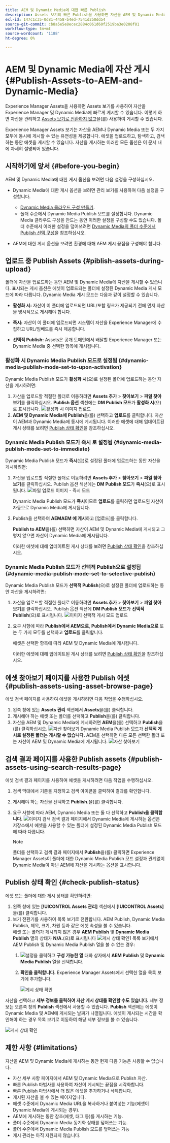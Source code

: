 ```yaml
---
title: AEM 및 Dynamic Media에 대한 빠른 Publish
description: Assets 보기의 빠른 Publish을 사용하면 자산을 AEM 및 Dynamic Media에 동시에 또는 별도로 게시할 수 있습니다. 에셋 및 폴더를 선택하고 Dynamic Media 또는 AEM에 게시하도록 선택할 수 있습니다.
exl-id: 147c1c35-0d81-4458-b4ed-7541d2b0dd54
source-git-commit: cb8a5e5e8ecec2884c061d60f2519ba3e0208f81
workflow-type: tm+mt
source-wordcount: '1188'
ht-degree: 0%

---
```


# AEM 및 Dynamic Media에 자산 게시{#Publish-Assets-to-AEM-and-Dynamic-Media}

Experience Manager Assets을 사용하면 Assets 보기를 사용하여 자산을 Experience Manager 및 Dynamic Media에 빠르게 게시할 수 있습니다. 이렇게 하면 자산을 관리하고 [Assets 보기로 전환하지 않고](/help/assets/overview.md##persona-based-experiences)을(를) 사용하여 게시할 수 있습니다.

Experience Manager Assets 보기는 자산을 AEM나 Dynamic Media 또는 두 가지 모두에 동시에 게시할 수 있는 유연성을 제공합니다. 에셋을 업로드하고, 탐색하고, 검색하는 동안 에셋을 게시할 수 있습니다. 자산을 게시하는 이러한 모든 옵션은 이 문서 내에 자세히 설명되어 있습니다.

## 시작하기에 앞서 {#before-you-begin}

AEM 및 Dynamic Media에 대한 게시 옵션을 보려면 다음 설정을 구성하십시오.

* Dynamic Media에 대한 게시 옵션을 보려면 관리 보기를 사용하여 다음 설정을 구성합니다.

   * [Dynamic Media 클라우드 구성 만들기](/help/assets/dynamic-media/config-dm.md#configuring-dynamic-media-cloud-services).
   * 폴더 수준에서 Dynamic Media Publish 모드를 설정합니다. Dynamic Media 클라우드 구성을 만드는 동안 이러한 설정을 구성할 수도 있습니다. 폴더 수준에서 이러한 설정을 덮어쓰려면 [Dynamic Media의 폴더 수준에서 Publish 선택 구성](/help/assets/dynamic-media/selective-publishing.md)을 참조하십시오.

* AEM에 대한 게시 옵션을 보려면 환경에 대해 AEM 게시 끝점을 구성해야 합니다.

## 업로드 중 Publish Assets {#piblish-assets-during-upload}

폴더에 자산을 업로드하는 동안 AEM 및 Dynamic Media에 자산을 게시할 수 있습니다. 표시되는 게시 옵션은 에셋이 업로드되는 폴더에 설정된 Dynamic Media 게시 모드에 따라 다릅니다. Dynamic Media 게시 모드는 다음과 같이 설정할 수 있습니다.

* **활성화 시:** 자산이 이 폴더에 업로드되면 URL/포함 링크가 제공되기 전에 먼저 자산을 명시적으로 게시해야 합니다.

* **즉시:** 자산이 이 폴더에 업로드되면 시스템이 자산을 Experience Manager에 수집하고 URL/임베드를 즉시 제공합니다.
* **선택적 Publish:** Assets은 공개 도메인에서 배달할 Experience Manager 또는 Dynamic Media 중 선택한 항목에 게시됩니다.

### 활성화 시 Dynamic Media Publish 모드로 설정됨 {#dynamic-media-publish-mode-set-to-upon-activation}

Dynamic Media Publish 모드가 **활성화 시**(으)로 설정된 폴더에 업로드하는 동안 자산을 게시하려면:

1. 자산을 업로드할 적절한 폴더로 이동하려면 **Assets 추가** > **찾아보기** > **파일 찾아보기**&#x200B;를 클릭하십시오. **Publish 옵션** 섹션에는 **DM Publish 모드**&#x200B;가 **활성화 시**(으)로 표시됩니다.
   ![활성화 시 이미지 업로드](/help/assets/assets/upload-uactivation.svg)
2. **AEM 및 Dynamic Media에 Publish**&#x200B;을(를) 선택하고 **업로드**&#x200B;를 클릭합니다. 자산이 AEM과 Dynamic Media에 동시에 게시됩니다. 이러한 에셋에 대해 업데이트된 게시 상태를 보려면 [Publish 상태 확인](#check-publish-status)을 참조하십시오.

### Dynamic Media Publish 모드가 즉시 로 설정됨 {#dynamic-media-publish-mode-set-to-immediate}

Dynamic Media Publish 모드가 **즉시**(으)로 설정된 폴더에 업로드하는 동안 자산을 게시하려면:

1. 자산을 업로드할 적절한 폴더로 이동하려면 **Assets 추가** > **찾아보기** > **파일 찾아보기**&#x200B;를 클릭하십시오. Publish 옵션 섹션에는 **DM Publish 모드**&#x200B;가 **즉시**(으)로 표시됩니다.
   ![파일 업로드 이미지 - 즉시 모드](/help/assets/assets/resized-image-pdf-svg-new.svg)


   Dynamic Media Publish 모드가 **즉시**&#x200B;이므로 **업로드**&#x200B;를 클릭하면 업로드된 자산이 자동으로 Dynamic Media에 게시됩니다.

2. Publish을 선택하여 **AEMAEM 에 게시**&#x200B;하고 [업로드]를 클릭합니다.

   **Publish to AEM**&#x200B;을(를) 선택하면 자산이 AEM 및 Dynamic Media에 게시되고 그렇지 않으면 자산이 Dynamic Media에 게시됩니다.

   이러한 에셋에 대해 업데이트된 게시 상태를 보려면 [Publish 상태 확인](#check-publish-status)을 참조하십시오.

### Dynamic Media Publish 모드가 선택적 Publish으로 설정됨 {#dynamic-media-publish-mode-set-to-selective-publish}

Dynamic Media Publish 모드가 **선택적 Publish**(으)로 설정된 폴더에 업로드하는 동안 자산을 게시하려면:

1. 자산을 업로드할 적절한 폴더로 이동하려면 **Assets 추가** > **찾아보기** > **파일 찾아보기**&#x200B;를 클릭하십시오. Publish 옵션 섹션에 **DM Publish 모드**&#x200B;가 **선택적 Publish**(으)로 표시됩니다.
   ![이미지 선택적 게시 모드 업로드](/help/assets/assets/upload-selective.svg)

2. 요구 사항에 따라 **Publish에서 AEM으로**, **Publish에서 Dynamic Media으로** 또는 두 가지 모두를 선택하고 **업로드**&#x200B;를 클릭합니다.

   에셋은 선택한 항목에 따라 AEM 및 Dynamic Media에 게시됩니다.

   이러한 에셋에 대해 업데이트된 게시 상태를 보려면 [Publish 상태 확인](#check-publish-status)을 참조하십시오.

## 에셋 찾아보기 페이지를 사용한 Publish 에셋 {#publish-assets-using-asset-browse-page}

에셋 검색 페이지를 사용하여 에셋을 게시하려면 다음 작업을 수행하십시오.

1. 왼쪽 창에 있는 **Assets 관리** 섹션에서 **Assets**&#x200B;을(를) 클릭합니다.
2. 게시해야 하는 에셋 또는 폴더를 선택하고 **Publish**&#x200B;을(를) 클릭합니다.
3. 자산을 AEM 및 Dynamic Media에 게시하려면 **AEM**&#x200B;을(를) 선택하고 **Publish**을(를) 클릭하십시오.
   ![자산 찾아보기](/help/assets/assets/browse-uactivation-immediate.svg)
Dynamic Media Publish 모드가 **선택적 게시로 설정된 폴더는 게시할 수 없습니다.** AEM을 선택하면 다른 모든 선택한 폴더 또는 자산이 AEM 및 Dynamic Media에 게시됩니다.
   ![자산 찾아보기](/help/assets/assets/browse-selective123.svg)

## 검색 결과 페이지를 사용한 Publish assets {#publish-assets-using-search-results-page}

에셋 검색 결과 페이지를 사용하여 에셋을 게시하려면 다음 작업을 수행하십시오.

1. 검색 막대에서 기준을 지정하고 검색 아이콘을 클릭하여 결과를 확인합니다.
2. 게시해야 하는 자산을 선택하고 **Publish.**&#x200B;을(를) 클릭합니다.
3. 요구 사항에 따라 AEM, Dynamic Media 또는 둘 다 선택하고 **Publish을 클릭합니다.**
   ![이미지 검색](/help/assets/assets/search-mode.svg)
검색 결과 페이지에서 Dynamic Media에 게시하는 옵션은 저장소에서 에셋을 사용할 수 있는 폴더에 설정된 Dynamic Media Publish 모드에 따라 다릅니다.

   >[!NOTE]
   >
   >폴더를 선택하고 검색 결과 페이지에서 **Publish**&#x200B;을(를) 클릭하면 Experience Manager Assets이 폴더에 대한 Dynamic Media Publish 모드 설정과 관계없이 Dynamic Media이 아닌 AEM에 자산을 게시하는 옵션을 표시합니다.

## Publish 상태 확인 {#check-publish-status}

에셋 또는 폴더에 대한 게시 상태를 확인하려면:

1. 왼쪽 창에 있는 **[!UICONTROL Assets 관리]** 섹션에서 **[!UICONTROL Assets]**&#x200B;을(를) 클릭합니다.
2. 보기 전환기를 사용하여 목록 보기로 전환합니다. AEM Publish, Dynamic Media Publish, 제목, 크기, 차원 등과 같은 에셋 속성을 볼 수 있습니다.\
   에셋 또는 폴더가 게시되지 않은 경우 **AEM Publish** 및 **Dynamic Media Publish** 열의 상태가 **N/A.**(으)로 표시됩니다
   ![게시 상태 확인1](/help/assets/assets/check-publish-status1.png)
목록 보기에서 AEM Publish 및 Dynamic Media Publish 열을 볼 수 없는 경우:
   1. ![설정](/help/assets/assets/settings-icon.svg)을 클릭하고 **구성 가능한 열** 대화 상자에서 **AEM Publish** 및 **Dynamic Media Publish** 열을 선택합니다.
   2. **확인을 클릭합니다.** Experience Manager Assets에서 선택한 열을 목록 보기에 추가합니다.

      ![게시 상태 확인](/help/assets/assets/check-publish-status2.png)

자산을 선택하고 **세부 정보를 클릭하여 자산 게시 상태를 확인할 수도 있습니다.** 세부 정보는 오른쪽 창의 **Publish** 섹션에서 사용할 수 있습니다. **Publish** 섹션에는 에셋이 Dynamic Media 및 AEM에 게시되는 날짜가 나열됩니다. 에셋이 게시되는 시간을 확인해야 하는 경우 목록 보기로 이동하여 해당 세부 정보를 볼 수 있습니다.

![게시 상태 확인](/help/assets/assets/check-publish-status3.png)

## 제한 사항 {#limitations}

자산을 AEM 및 Dynamic Media에 게시하는 동안 현재 다음 기능은 사용할 수 없습니다.

* 자산 세부 사항 페이지에서 AEM 및 Dynamic Media으로 Publish 자산.
* 빠른 Publish 마법사를 사용하여 자산이 게시되는 끝점을 시각화합니다.
* 빠른 Publish 마법사에서 더 많은 에셋을 추가하거나 삭제합니다.
* 게시된 자산을 볼 수 있는 페이지입니다.
* 에셋 수준에서 Dynamic Media URL을 복사하거나 붙여넣는 기능(에셋이 Dynamic Media에 게시되는 경우).
* AEM에 게시하는 동안 참조(에셋, 태그 등)를 게시하는 기능.
* 폴더 수준에서 Dynamic Media 동기화 상태를 덮어쓰는 기능.
* 폴더 수준에서 Dynamic Media Publish 모드를 덮어쓰는 기능
* 게시 관리는 아직 지원되지 않습니다.
